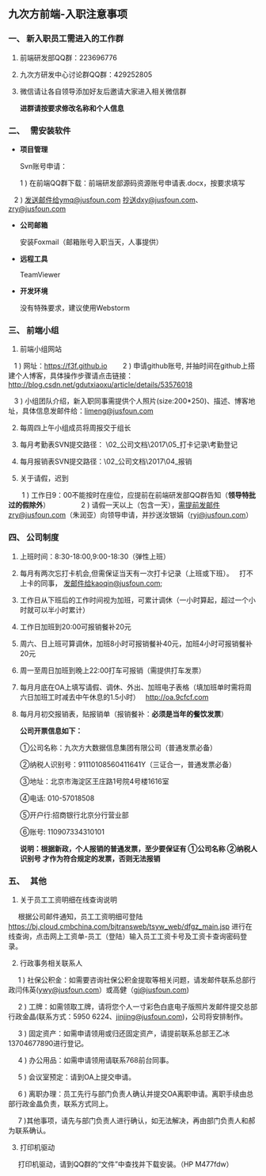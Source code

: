 ## 九次方前端-入职注意事项

### 一、   新入职员工需进入的工作群
1.  前端研发部QQ群：223696776  

2.  九次方研发中心讨论群QQ群：429252805

3.  微信请让各自领导添加好友后邀请大家进入相关微信群

    **进群请按要求修改名称和个人信息**

### 二、   需安装软件
* **项目管理** 

    Svn账号申请：

    1 ) 在前端QQ群下载：前端研发部源码资源账号申请表.docx，按要求填写

    2 ) 发送邮件给ymq@jusfoun.com 抄送dxy@jusfoun.com、zry@jusfoun.com

* **公司邮箱**
 
    安装Foxmail（邮箱账号入职当天，人事提供）

* **远程工具** 

    TeamViewer

* **开发环境** 

    没有特殊要求，建议使用Webstorm

### 三、   前端小组
1.  前端小组网站

    1 ) 网址：https://f3f.github.io
    
    2 ) 申请github账号, 并抽时间在github上搭建个人博客，具体操作步骤请点击链接：
    http://blog.csdn.net/gdutxiaoxu/article/details/53576018
    
    3 ) 小组团队介绍，新入职同事需提供个人照片(size:200*250)、描述、博客地址，具体信息发邮件给：limeng@jusfoun.com

2.  每周四上午小组成员将周报交于组长

3.  每月考勤表SVN提交路径： \02_公司文档\2017\05_打卡记录\考勤登记

4.  每月报销表SVN提交路径：\02_公司文档\2017\04_报销

5.   关于请假，迟到 

        1 ) 工作日9：00不能按时在座位，应提前在前端研发部QQ群告知（**领导特批过的假除外**）
        
        2 ) 请假一天以上（包含一天），需提前发邮件zry@jusfoun.com（朱润亚）向领导申请，并抄送汝银娟（ryj@jusfoun.com）

### 四、   公司制度
1.  上班时间：8:30-18:00,9:00-18:30（弹性上班）

2.  每月有两次忘打卡机会,但需保证当天有一次打卡记录（上班或下班）。
   打不上卡的同事， 发邮件给kaoqin@jusfoun.com;

3.  工作日从下班后的工作时间视为加班，可累计调休（一小时算起，超过一个小时就可以半小时累计）

4.  工作日加班到20:00可报销餐补20元

5.  周六、日上班可算调休，加班8小时可报销餐补40元，加班4小时可报销餐补20元

6.  周一至周日加班到晚上22:00打车可报销（需提供打车发票）

7.  每月月底在OA上填写请假、调休、外出、加班电子表格（填加班单时需将周六日加班工时减去中午休息的1.5小时）
   http://oa.9cfcf.com

8.  每月月初交报销表，贴报销单（报销餐补：**必须是当年的餐饮发票**）
 
    **公司开票信息如下：** 

    ①公司名称：九次方大数据信息集团有限公司（普通发票必备）

    ②纳税人识别号：91110108560411641Y（三证合一，普通发票必备）

    ③地址：北京市海淀区王庄路1号院4号楼1616室 

    ④电话: 010-57018508  

    ⑤开户行:招商银行北京分行营业部  

    ⑥账号: 110907334310101 

    **说明：根据新政，个人报销的普通发票，至少要保证有  ①公司名称  ②纳税人识别号 才作为符合规定的发票，否则无法报销**
    
### 五、   其他
1. 关于员工工资明细在线查询说明

      根据公司邮件通知，员工工资明细可登陆 https://bj.cloud.cmbchina.com/bjtransweb/tsyw_web/dfgz_main.jsp 进行在线查询，点击网上工资单-员工（登陆）输入员工工资卡号及工资卡查询密码登录。
      
2. 行政事务相关联系人

      1 ) 社保公积金：如需要咨询社保公积金提取等相关问题，请发邮件联系总部行政闫伟英(ywy@jusfoun.com）或高健（gj@jusfoun.com)
        
      2 ) 工牌：如需领取工牌，请将您个人一寸彩色白底电子版照片发邮件提交总部行政金晶(联系方式：5950 6224、jinjing@jusfoun.com)，公司将安排制作。
        
      3 ) 固定资产：如需申请领用或归还固定资产，请提前联系总部王乙冰13704677890进行登记。
        
      4 ) 办公用品：如需申请领用请联系768前台同事。
        
      5 ) 会议室预定：请到OA上提交申请。
        
      6 ) 离职办理：员工先行与部门负责人确认并提交OA离职申请。离职手续由总部行政金晶负责，联系方式同上。
        
      7 )其他事项，请先与部门负责人进行确认，如无法解决，再由部门负责人和郝为联系确认。
        
3. 打印机驱动 

      打印机驱动，请到QQ群的“文件”中查找并下载安装。（HP M477fdw）
 
